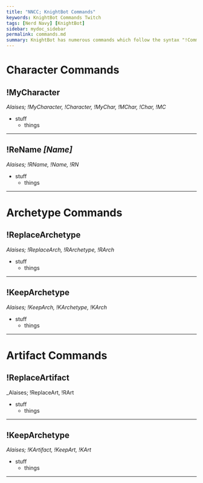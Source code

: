 ```yaml
---
title: "NNCC; KnightBot Commands"
keywords: KnightBot Commands Twitch
tags: [Nerd Navy] [KnightBot]
sidebar: mydoc_sidebar
permalink: commands.md
summary: KnightBot has numerous commands which follow the syntax "!Command [Optional Parameters]". Commands are not case sensetive and do not cost channel points to use.
---
```


# Character Commands

## !MyCharacter
_Alaises; !MyCharacter, !Character, !MyChar, !MChar, !Char, !MC_

+ stuff
  + things
___

## !ReName _[Name]_
_Alaises; !RName, !Name, !RN_

+ stuff
  + things
___

# Archetype Commands

## !ReplaceArchetype
_Alaises; !ReplaceArch, !RArchetype, !RArch_

+ stuff
  + things
___

## !KeepArchetype
_Alaises; !KeepArch, !KArchetype, !KArch_

+ stuff
  + things
___

# Artifact Commands

## !ReplaceArtifact
_Alaises; !ReplaceArt, !RArt

+ stuff
  + things
___

## !KeepArchetype
_Alaises; !KArtifact, !KeepArt, !KArt_

+ stuff
  + things
___